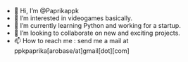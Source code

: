 - 👋 Hi, I’m @Paprikappk
- 👀 I’m interested in videogames basically.
- 🌱 I’m currently learning Python and working for a startup.
- 💞️ I’m looking to collaborate on new and exciting projects.
- 📫 How to reach me : send me a mail at ppkpaprika[arobase/at]gmail[dot][com]

<!---
Paprikappk/Paprikappk is a ✨ special ✨ repository because its `README.md` (this file) appears on your GitHub profile.
You can click the Preview link to take a look at your changes.
--->
